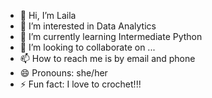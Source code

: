 - 👋 Hi, I’m Laila
- 👀 I’m interested in Data Analytics
- 🌱 I’m currently learning Intermediate Python
- 💞️ I’m looking to collaborate on ...
- 📫 How to reach me is by email and phone
- 😄 Pronouns: she/her
- ⚡ Fun fact: I love to crochet!!!

<!---
lailacam/lailacam is a ✨ special ✨ repository because its `README.md` (this file) appears on your GitHub profile.
You can click the Preview link to take a look at your changes.
--->
